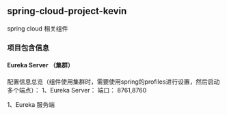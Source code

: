 ## spring-cloud-project-kevin
spring cloud 相关组件

### 项目包含信息
#### Eureka Server （集群）

配置信息总览（组件使用集群时，需要使用spring的profiles进行设置，然后启动多个端点）：
1、Eureka Server： 
       端口： 8761,8760
       

1、Eureka 服务端
   


